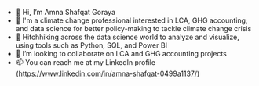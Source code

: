- 👋 Hi, I’m Amna Shafqat Goraya
- 👀 I'm a climate change professional interested in LCA, GHG accounting, and data science for better policy-making to tackle climate change crisis
- 🌱 Hitchhiking across the data science world to analyze and visualize, using tools such as Python, SQL, and Power BI
- 💞️ I’m looking to collaborate on LCA and GHG accounting projects 
- 📫 You can reach me at my LinkedIn profile (https://www.linkedin.com/in/amna-shafqat-0499a1137/)

<!---
AmnaGoraya/AmnaGoraya is a ✨ special ✨ repository because its `README.md` (this file) appears on your GitHub profile.
You can click the Preview link to take a look at your changes.
--->
